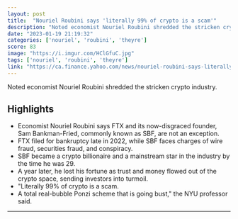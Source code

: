 ```yaml
---
layout: post
title:  "Nouriel Roubini says 'literally 99% of crypto is a scam'"
description: "Noted economist Nouriel Roubini shredded the stricken crypto industry."
date: "2023-01-19 21:19:32"
categories: ['nouriel', 'roubini', 'theyre']
score: 83
image: "https://i.imgur.com/HClGfuC.jpg"
tags: ['nouriel', 'roubini', 'theyre']
link: "https://ca.finance.yahoo.com/news/nouriel-roubini-says-literally-90-of-crypto-is-a-scam-144628433.html"
---
```


Noted economist Nouriel Roubini shredded the stricken crypto industry.

## Highlights

- Economist Nouriel Roubini says FTX and its now-disgraced founder, Sam Bankman-Fried, commonly known as SBF, are not an exception.
- FTX filed for bankruptcy late in 2022, while SBF faces charges of wire fraud, securities fraud, and conspiracy.
- SBF became a crypto billionaire and a mainstream star in the industry by the time he was 29.
- A year later, he lost his fortune as trust and money flowed out of the crypto space, sending investors into turmoil.
- "Literally 99% of crypto is a scam.
- A total real-bubble Ponzi scheme that is going bust," the NYU professor said.

---
